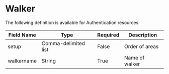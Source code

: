 # Walker

The following definition is available for Authentication resources

Field Name | Type | Required | Description
-- | -- | -- | --
setup|Comma-delimited list|False|Order of areas
walkername|String|True|Name of walker
